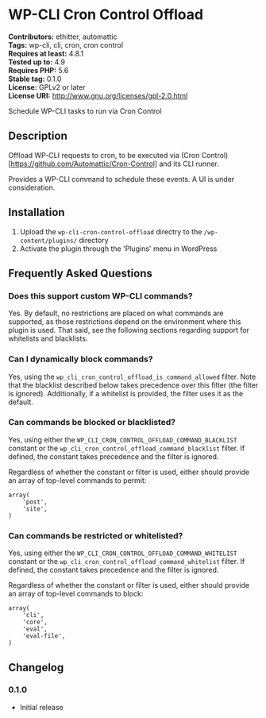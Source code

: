 # WP-CLI Cron Control Offload #
**Contributors:** ethitter, automattic  
**Tags:** wp-cli, cli, cron, cron control  
**Requires at least:** 4.8.1  
**Tested up to:** 4.9  
**Requires PHP:** 5.6  
**Stable tag:** 0.1.0  
**License:** GPLv2 or later  
**License URI:** http://www.gnu.org/licenses/gpl-2.0.html  

Schedule WP-CLI tasks to run via Cron Control

## Description ##

Offload WP-CLI requests to cron, to be executed via (Cron Control)[https://github.com/Automattic/Cron-Control] and its CLI runner.

Provides a WP-CLI command to schedule these events. A UI is under consideration.

## Installation ##

1. Upload the `wp-cli-cron-control-offload` directry to the `/wp-content/plugins/` directory
1. Activate the plugin through the 'Plugins' menu in WordPress

## Frequently Asked Questions ##

### Does this support custom WP-CLI commands? ###

Yes. By default, no restrictions are placed on what commands are supported, as those restrictions depend on the environment where this plugin is used. That said, see the following sections regarding support for whitelists and blacklists.

### Can I dynamically block commands? ###

Yes, using the `wp_cli_cron_control_offload_is_command_allowed` filter. Note that the blacklist described below takes precedence over this filter (the filter is ignored). Additionally, if a whitelist is provided, the filter uses it as the default.

### Can commands be blocked or blacklisted? ###

Yes, using either the `WP_CLI_CRON_CONTROL_OFFLOAD_COMMAND_BLACKLIST` constant or the `wp_cli_cron_control_offload_command_blacklist` filter. If defined, the constant takes precedence and the filter is ignored.

Regardless of whether the constant or filter is used, either should provide an array of top-level commands to permit:

```
array(
	'post',
	'site',
)
```

### Can commands be restricted or whitelisted? ###

Yes, using either the `WP_CLI_CRON_CONTROL_OFFLOAD_COMMAND_WHITELIST` constant or the `wp_cli_cron_control_offload_command_whitelist` filter. If defined, the constant takes precedence and the filter is ignored.

Regardless of whether the constant or filter is used, either should provide an array of top-level commands to block:

```
array(
	'cli',
	'core',
	'eval',
	'eval-file',
)
```

## Changelog ##

### 0.1.0 ###
* Initial release
